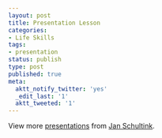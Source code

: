 ```yaml
---
layout: post
title: Presentation Lesson
categories:
- Life Skills
tags:
- presentation
status: publish
type: post
published: true
meta:
  aktt_notify_twitter: 'yes'
  _edit_last: '1'
  aktt_tweeted: '1'
---
```



View more [presentations](http://www.slideshare.net/) from [Jan Schultink](http://www.slideshare.net/JanSchultink).

